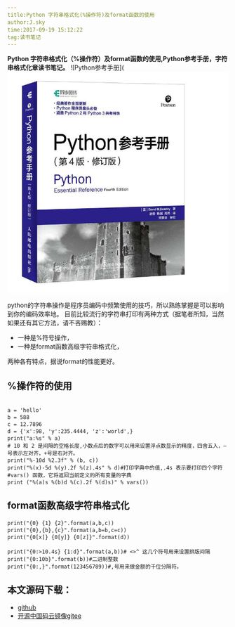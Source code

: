 ```yaml
---
title:Python 字符串格式化(%操作符)及format函数的使用
author:J.sky
time:2017-09-19 15:12:22
tag:读书笔记
---
```


**Python 字符串格式化（%操作符）及format函数的使用,Python参考手册，字符串格式化章读书笔记。**
![Python参考手册](![输入图片说明](assets/images/media/upload/2017/09/timg.jpeg)

python的字符串操作是程序员编码中频繁使用的技巧，所以熟练掌握是可以影响到你的编码效率地。
目前比较流行的字符串打印有两种方式（据笔者所知，当然如果还有其它方法，请不吝赐教）：

+ 一种是%符号操作，
+ 一种是format函数高级字符串格式化，

两种各有特点，据说format的性能更好。

## %操作符的使用

<pre><code class="python">
a = 'hello'
b = 588
c = 12.7896
d = {'x':98, 'y':235.4444, 'z':'world',}
print("a:%s" % a)
# 10 和 2 是间隔的空格长度,小数点后的数字可以用来设置浮点数显示的精度，四舍五入，—号表示左对齐，+号是右对齐。
print("%-10d %2.3f" % (b, c)) 
print("%(x)-5d %(y).2f %(z).4s" % d)#打印字典中的值,.4s 表示要打印四个字符
#vars() 函数，它将返回当前定义的所有变量的字典
print ("%(a)s %(b)d %(c).2f %(d)s)" % vars())
</code></pre>

## format函数高级字符串格式化

<pre><code class="python">print("{0} {1} {2}".format(a,b,c))
print("{0},{b},{c}".format(a,b=b,c=c))
print("{0[x]} {0[y]} {0[z]}".format(d))

print("{0:>10.4s} {1:d}".format(a,b))# <>^ 这几个符号用来设置排版间隔
print("{0:10b}".format(b))#二进制整数
print("{0:,}".format(123456789))#,号用来做金额的千位分隔符。
</code></pre>

## 本文源码下载：

+ [github](https://github.com/bosichong/17python.com/blob/master/str/formatstr.py)
+ [开源中国码云镜像gitee](https://gitee.com/J_Sky/17python.com/blob/master/str/formatstr.py)
